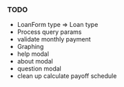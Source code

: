 ### TODO
* LoanForm type => Loan type
* Process query params
* validate monthly payment
* Graphing
* help modal
* about modal
* question modal
* clean up calculate payoff schedule